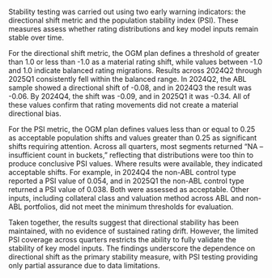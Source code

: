 Stability testing was carried out using two early warning indicators: the directional shift metric and the population stability index (PSI). These measures assess whether rating distributions and key model inputs remain stable over time.

For the directional shift metric, the OGM plan defines a threshold of greater than 1.0 or less than -1.0 as a material rating shift, while values between -1.0 and 1.0 indicate balanced rating migrations. Results across 2024Q2 through 2025Q1 consistently fell within the balanced range. In 2024Q2, the ABL sample showed a directional shift of -0.08, and in 2024Q3 the result was -0.06. By 2024Q4, the shift was -0.09, and in 2025Q1 it was -0.34. All of these values confirm that rating movements did not create a material directional bias.

For the PSI metric, the OGM plan defines values less than or equal to 0.25 as acceptable population shifts and values greater than 0.25 as significant shifts requiring attention. Across all quarters, most segments returned “NA – insufficient count in buckets,” reflecting that distributions were too thin to produce conclusive PSI values. Where results were available, they indicated acceptable shifts. For example, in 2024Q4 the non-ABL control type reported a PSI value of 0.054, and in 2025Q1 the non-ABL control type returned a PSI value of 0.038. Both were assessed as acceptable. Other inputs, including collateral class and valuation method across ABL and non-ABL portfolios, did not meet the minimum thresholds for evaluation.

Taken together, the results suggest that directional stability has been maintained, with no evidence of sustained rating drift. However, the limited PSI coverage across quarters restricts the ability to fully validate the stability of key model inputs. The findings underscore the dependence on directional shift as the primary stability measure, with PSI testing providing only partial assurance due to data limitations.
